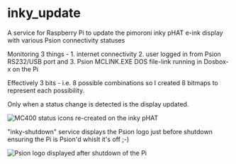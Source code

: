 # inky_update
A service for Raspberry Pi to update the pimoroni inky pHAT e-ink display with various Psion connectivity statuses

Monitoring 3 things - 1. internet connectivity 2. user logged in from Psion RS232/USB port and 3. Psion MCLINK.EXE DOS file-link running in Dosbox-x on the Pi

Effectively 3 bits - i.e. 8 possible combinations so I created 8 bitmaps to represent each possibility.

Only when a status change is detected is the display updated.

![MC400 status icons re-created on the inky pHAT](https://zedstarr.com/wp-content/uploads/2024/08/20240813_225405-edit.jpg?w=1568)

"inky-shutdown" service displays the Psion logo just before shutdown ensuring the Pi is Psion'd whislt it's off ;-) 

![Psion logo displayed after shutdown of the Pi](https://zedstarr.com/wp-content/uploads/2024/08/20240809_171106.jpg)
